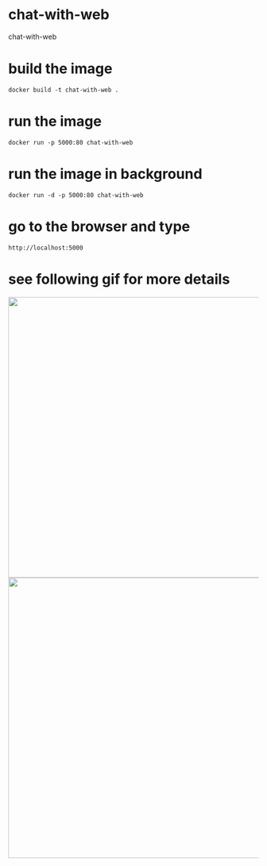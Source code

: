 # chat-with-web
chat-with-web

# build the image
```
docker build -t chat-with-web .
```

# run the image
```
docker run -p 5000:80 chat-with-web
```

# run the image in background
```
docker run -d -p 5000:80 chat-with-web
```

# go to the browser and type
```
http://localhost:5000
```

# see following gif for more details
<img src="pics/1.gif" width="565">
<img src="pics/2.gif" width="565">
